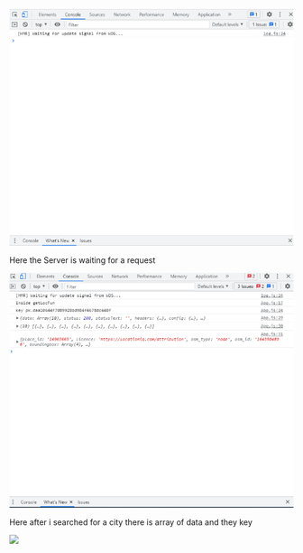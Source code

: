 
![](PICS/waiting.PNG)


Here the Server is waiting for a request 


![](PICS/Data.PNG)

Here after i searched for a city there is array of data and they key 

![](PICS/last-Copy.png)

